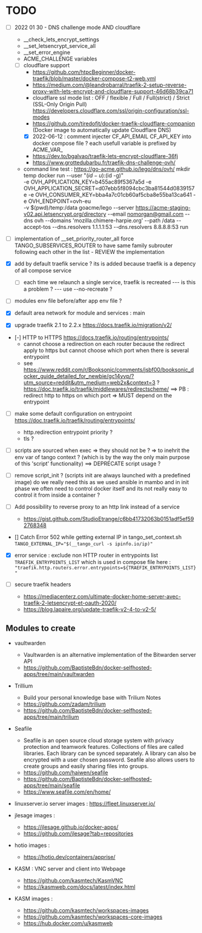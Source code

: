 #  TODO 

* [ ] 2022 01 30 - DNS challenge mode AND cloudflare 
    * __check_lets_encrypt_settings
    * __set_letsencrypt_service_all
    * __set_error_engine
    * ACME_CHALLENGE variables
    * [ ] cloudflare support
        * https://github.com/htpcBeginner/docker-traefik/blob/master/docker-compose-t2-web.yml
        * https://medium.com/@leandrobarral/traefik-2-setup-reverse-proxy-with-lets-encrypt-and-cloudflare-support-46d68b39ca71
        * cloudflare ssl mode list : OFF / flexible / Full / Full(strict) / Strict (SSL-Only Origin Pull) https://developers.cloudflare.com/ssl/origin-configuration/ssl-modes
        * https://github.com/tiredofit/docker-traefik-cloudflare-companion (Docker image to automatically update Cloudflare DNS)
        * [X] 2022-06-12 : comment injecter CF_API_EMAIL CF_API_KEY into docker compose file ? each usefull variable is prefixed by ACME_VAR_
        * https://dev.to/bgalvao/traefik-lets-encrypt-cloudflare-36fj
        * https://www.grottedubarbu.fr/traefik-dns-challenge-ovh/
    * command line test : https://go-acme.github.io/lego/dns/ovh/
            mkdir temp
            docker run --user "$(id -u):$(id -g)" \
            -e OVH_APPLICATION_KEY=b455ac89f5367a5d -e OVH_APPLICATION_SECRET=d07ebb5f8094cbc3ba81544d0839157e -e OVH_CONSUMER_KEY=bba4a7c01cb60af5cba8e55ba13ca641 -e OVH_ENDPOINT=ovh-eu \
            -v $(pwd)/temp:/data goacme/lego --server https://acme-staging-v02.api.letsencrypt.org/directory --email nomorgan@gmail.com --dns ovh --domains 'mozilla.chimere-harpie.org' --path /data --accept-tos --dns.resolvers 1.1.1.1:53 --dns.resolvers 8.8.8.8:53 run





* [ ] implementation of __set_priority_router_all force TANGO_SUBSERVICES_ROUTER to have same family subrouter following each other in the list - REVIEW the implementation

* [X] add by default traefik service ? its is added because traefik is a depency of all compose service
    * [ ] each time we relaunch a single service, traefik is recreated --- is this a problem ? --- use --no-recreate ?
    
* [ ] modules env file before/after app env file ?

* [X] default area network for module and services : main

* [X] upgrade traefik 2.1 to 2.2.x https://docs.traefik.io/migration/v2/
* [-] HTTP to HTTPS https://docs.traefik.io/routing/entrypoints/ 
    * cannot choose a redirection on each router because the redirect apply to https but cannot choose which port when there is several entrypoint
    * see https://www.reddit.com/r/Booksonic/comments/jsbf00/booksonic_docker_guide_detailed_for_newbie/gc14yvp/?utm_source=reddit&utm_medium=web2x&context=3 ? https://doc.traefik.io/traefik/middlewares/redirectscheme/ ==> PB : redirect http to https on which port => MUST depend on the entrypoint

* [ ] make some default configuration on entrypoint https://doc.traefik.io/traefik/routing/entrypoints/
    * http.redirection entrypoint priority ?
    * tls ?

* [ ] scripts are sourced when exec => they should not be ? => to inehrit the env var of tango context ? (which is by the way the only main purpose of this 'script' functionality) ==> DEPRECATE script usage ?

* [ ] remove script_init ? (scripts init are always launched with a predefined image) do we really need this as we used ansible in mambo and in init phase we often need to control docker itself and its not really easy to control it from inside a container ?

* [ ] Add possibility to reverse proxy to an http link instead of a service 
    * https://gist.github.com/StudioEtrange/c6bb41732063b0151adf5ef592768348

* [] Catch Error 502 while getting external IP in tango_set_context.sh
    ```TANGO_EXTERNAL_IP="$(__tango_curl -s ipinfo.io/ip)"```

* [X] error service : exclude non HTTP router in entrypoints list `TRAEFIK_ENTRYPOINTS_LIST` which is used in compose file here : `"traefik.http.routers.error.entrypoints=${TRAEFIK_ENTRYPOINTS_LIST}"`



* [ ] secure traefik headers
    * https://mediacenterz.com/ultimate-docker-home-server-avec-traefik-2-letsencrypt-et-oauth-2020/
    * https://blog.lapaire.org/update-traefik-v2-4-to-v2-5/


## Modules to create

* vaultwarden 
    * Vaultwarden is an alternative implementation of the Bitwarden server API 
    * https://github.com/BaptisteBdn/docker-selfhosted-apps/tree/main/vaultwarden

* Trillium
    * Build your personal knowledge base with Trilium Notes
    * https://github.com/zadam/trilium
    * https://github.com/BaptisteBdn/docker-selfhosted-apps/tree/main/trilium

* Seafile
    * Seafile is an open source cloud storage system with privacy protection and teamwork features. Collections of files are called libraries. Each library can be synced separately. A library can also be encrypted with a user chosen password. Seafile also allows users to create groups and easily sharing files into groups.
    * https://github.com/haiwen/seafile
    * https://github.com/BaptisteBdn/docker-selfhosted-apps/tree/main/seafile
    * https://www.seafile.com/en/home/




* linuxserver.io server images : https://fleet.linuxserver.io/

* jlesage images :
    * https://jlesage.github.io/docker-apps/
    * https://github.com/jlesage?tab=repositories
    
* hotio images :
    * https://hotio.dev/containers/apprise/


* KASM : VNC server and client into Webpage
    * https://github.com/kasmtech/KasmVNC
    * https://kasmweb.com/docs/latest/index.html

* KASM images :
    * https://github.com/kasmtech/workspaces-images
    * https://github.com/kasmtech/workspaces-core-images
    * https://hub.docker.com/u/kasmweb